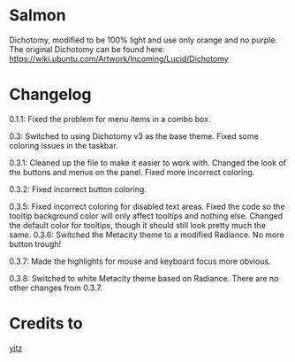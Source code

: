 # Salmon
Dichotomy, modified to be 100% light and use only orange and no purple. The original Dichotomy can be found here:
https://wiki.ubuntu.com/Artwork/Incoming/Lucid/Dichotomy

# Changelog
0.1.1: Fixed the problem for menu items in a combo box.

0.3: Switched to using Dichotomy v3 as the base theme. Fixed some coloring issues in the taskbar.

0.3.1: Cleaned up the file to make it easier to work with. Changed the look of the buttons and menus on the panel. Fixed more incorrect coloring.

0.3.2: Fixed incorrect button coloring.

0.3.5: Fixed incorrect coloring for disabled text areas. Fixed the code so the tooltip background color will only affect tooltips and nothing else. Changed the default color for tooltips, though it should still look pretty much the same.
0.3.6: Switched the Metacity theme to a modified Radiance. No more button trough!

0.3.7: Made the highlights for mouse and keyboard focus more obvious.

0.3.8: Switched to white Metacity theme based on Radiance. There are no other changes from 0.3.7.

# Credits to
[yitz](http://gnome-look.org/usermanager/search.php?username=yitz)
